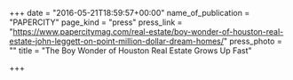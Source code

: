 +++
date = "2016-05-21T18:59:57+00:00"
name_of_publication = "PAPERCITY"
page_kind = "press"
press_link = "https://www.papercitymag.com/real-estate/boy-wonder-of-houston-real-estate-john-leggett-on-point-million-dollar-dream-homes/"
press_photo = ""
title = "The Boy Wonder of Houston Real Estate Grows Up Fast"

+++